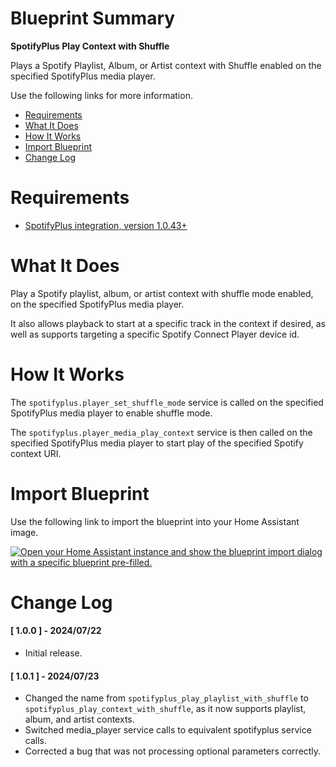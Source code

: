 # Blueprint Summary

__SpotifyPlus Play Context with Shuffle__

Plays a Spotify Playlist, Album, or Artist context with Shuffle enabled on the specified SpotifyPlus media player.  

Use the following links for more information.
* [Requirements](#requirements)
* [What It Does](#what-does-it-do)
* [How It Works](#how-it-works)
* [Import Blueprint](#import-blueprint)
* [Change Log](#change-log)


# Requirements
* [SpotifyPlus integration, version 1.0.43+](https://github.com/thlucas1/homeassistantcomponent_spotifyplus/wiki)


# What It Does

Play a Spotify playlist, album, or artist context with shuffle mode enabled, on the specified SpotifyPlus media player.

It also allows playback to start at a specific track in the context if desired, as well as supports targeting a specific Spotify Connect Player device id.


# How It Works

The `spotifyplus.player_set_shuffle_mode` service is called on the specified SpotifyPlus media player to enable shuffle mode.

The `spotifyplus.player_media_play_context` service is then called on the specified SpotifyPlus media player to start play of the specified Spotify context URI.


# Import Blueprint

Use the following link to import the blueprint into your Home Assistant image.

<a href="https://my.home-assistant.io/redirect/blueprint_import/?blueprint_url=https%3A%2F%2Fgithub.com%2Fthlucas1%2Fhomeassistant_blueprints%2Fblob%2Fmaster%2Fspotifyplus%2Fspotifyplus_play_context_with_shuffle.yaml%3Fversion=1.0.1c"><img src="https://my.home-assistant.io/badges/blueprint_import.svg" alt="Open your Home Assistant instance and show the blueprint import dialog with a specific blueprint pre-filled." width="" height="" loading="lazy"></a>


# Change Log

#### [ 1.0.0 ] - 2024/07/22

  * Initial release.

#### [ 1.0.1 ] - 2024/07/23

  * Changed the name from `spotifyplus_play_playlist_with_shuffle` to `spotifyplus_play_context_with_shuffle`, as it now supports playlist, album, and artist contexts.
  * Switched media_player service calls to equivalent spotifyplus service calls.
  * Corrected a bug that was not processing optional parameters correctly.

